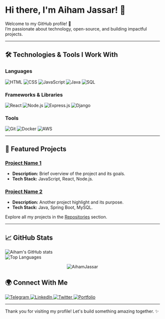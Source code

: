 # Hi there, I'm Aiham Jassar! 👋  

Welcome to my GitHub profile! 🚀  
I’m passionate about technology, open-source, and building impactful projects.  

---

## 🛠️ Technologies & Tools I Work With  

### Languages  
<p>
  <img alt="HTML" src="https://img.shields.io/badge/-HTML-E34F26?style=flat-square&logo=html5&logoColor=white" />
  <img alt="CSS" src="https://img.shields.io/badge/-CSS-1572B6?style=flat-square&logo=css3&logoColor=white" />
  <img alt="JavaScript" src="https://img.shields.io/badge/-JavaScript-F7DF1E?style=flat-square&logo=javascript&logoColor=black" />
  <img alt="Java" src="https://img.shields.io/badge/-Java-007396?style=flat-square&logo=java&logoColor=white" /> 
  <img alt="SQL" src="https://img.shields.io/badge/-SQL-CC2927?style=flat-square&logo=microsoftsqlserver&logoColor=white" />
</p>

### Frameworks & Libraries  
<p>
  <img alt="React" src="https://img.shields.io/badge/-React-45b8d8?style=flat-square&logo=react&logoColor=white" />
  <img alt="Node.js" src="https://img.shields.io/badge/-Node.js-339933?style=flat-square&logo=node.js&logoColor=white" />
  <img alt="Express.js" src="https://img.shields.io/badge/-Express.js-000000?style=flat-square&logo=express&logoColor=white" />
  <img alt="Django" src="https://img.shields.io/badge/-Django-092E20?style=flat-square&logo=django&logoColor=white" />
</p>

### Tools  
<p>
  <img alt="Git" src="https://img.shields.io/badge/-Git-F05032?style=flat-square&logo=git&logoColor=white" />
  <img alt="Docker" src="https://img.shields.io/badge/-Docker-2496ED?style=flat-square&logo=docker&logoColor=white" />
  <img alt="AWS" src="https://img.shields.io/badge/-AWS-232F3E?style=flat-square&logo=amazonaws&logoColor=white" />
</p>

---

## 🌟 Featured Projects  

### [Project Name 1](https://github.com/AihamJassar/project1)  
- **Description:** Brief overview of the project and its goals.  
- **Tech Stack:** JavaScript, React, Node.js.  

### [Project Name 2](https://github.com/AihamJassar/project2)  
- **Description:** Another project highlight and its purpose.  
- **Tech Stack:** Java, Spring Boot, MySQL.  

Explore all my projects in the [Repositories](https://github.com/AihamJassar?tab=repositories) section.  

---

## 📈 GitHub Stats  

![Aiham's GitHub stats](https://github-readme-stats.vercel.app/api?username=AihamJassar&show_icons=true&theme=radical)  
![Top Languages](https://github-readme-stats.vercel.app/api/top-langs/?username=AihamJassar&layout=compact&theme=radical)  

</p>
<p align="center">
  <img src="https://github-readme-streak-stats.herokuapp.com/?user=AihamJassar&theme=radical&hide_border=true" alt="AihamJassar" />
</p> 

## 🌍 Connect With Me  

<p>

  <a href="https://t.me/Aiham_Jassar">
    <img alt="Telegram" src="https://img.shields.io/badge/-Telegram-2CA5E0?style=flat-square&logo=telegram&logoColor=white" />
  </a>
  
  <a href="https://www.linkedin.com/in/aiham-jassar-1bb532328">
    <img alt="LinkedIn" src="https://img.shields.io/badge/-LinkedIn-0077B5?style=flat-square&logo=linkedin&logoColor=white" />
  </a>
  <a href="https://twitter.com/AihamJassar">
    <img alt="Twitter" src="https://img.shields.io/badge/-Twitter-1DA1F2?style=flat-square&logo=twitter&logoColor=white" />
  </a>
  <a href="https://yourwebsite.com">
    <img alt="Portfolio" src="https://img.shields.io/badge/-Portfolio-000000?style=flat-square&logo=githubpages&logoColor=white" />
  </a>
</p>

---

Thank you for visiting my profile! Let's build something amazing together. ✨
